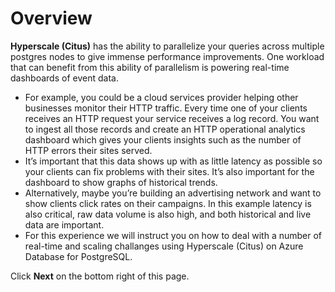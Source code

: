 # Overview

**Hyperscale (Citus)** has the ability to parallelize your queries across multiple postgres nodes to give immense performance improvements. One workload that can benefit from this ability of parallelism is powering real-time dashboards of event data.

- For example, you could be a cloud services provider helping other businesses monitor their HTTP traffic. Every time one of your clients receives an HTTP request your service receives a log record. You want to ingest all those records and create an HTTP operational analytics dashboard which gives your clients insights such as the number of HTTP errors their sites served.
- It’s important that this data shows up with as little latency as possible so your clients can fix problems with their sites. It’s also important for the dashboard to show graphs of historical trends.
- Alternatively, maybe you’re building an advertising network and want to show clients click rates on their campaigns. In this example latency is also critical, raw data volume is also high, and both historical and live data are important.
- For this experience we will instruct you on how to deal with a number of real-time and scaling challanges using Hyperscale (Citus) on Azure Database for PostgreSQL. 


Click **Next** on the bottom right of this page.

